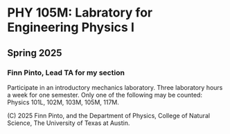 # PHY 105M: Labratory for Engineering Physics I
## Spring 2025
### Finn Pinto, Lead TA for my section

Participate in an introductory mechanics laboratory. Three laboratory 
hours a week for one semester. Only one of the following may be counted: 
Physics 101L, 102M, 103M, 105M, 117M.

(C) 2025 Finn Pinto, and the Department of Physics, College of Natural 
Science, The University of Texas at Austin.
